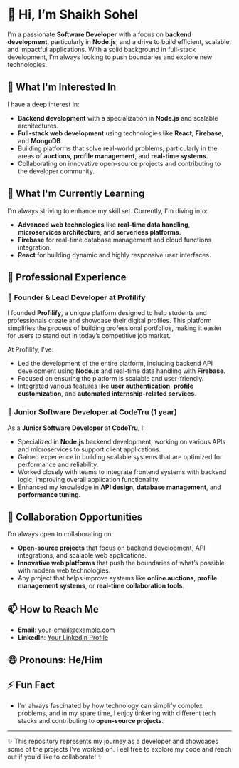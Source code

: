 # 👋 Hi, I’m Shaikh Sohel

I’m a passionate **Software Developer** with a focus on **backend development**, particularly in **Node.js**, and a drive to build efficient, scalable, and impactful applications. With a solid background in full-stack development, I'm always looking to push boundaries and explore new technologies.

## 👀 What I'm Interested In

I have a deep interest in:
- **Backend development** with a specialization in **Node.js** and scalable architectures.
- **Full-stack web development** using technologies like **React**, **Firebase**, and **MongoDB**.
- Building platforms that solve real-world problems, particularly in the areas of **auctions**, **profile management**, and **real-time systems**.
- Collaborating on innovative open-source projects and contributing to the developer community.

## 🌱 What I'm Currently Learning

I’m always striving to enhance my skill set. Currently, I'm diving into:
- **Advanced web technologies** like **real-time data handling**, **microservices architecture**, and **serverless platforms**.
- **Firebase** for real-time database management and cloud functions integration.
- **React** for building dynamic and highly responsive user interfaces.

## 💼 Professional Experience

### 🔸 Founder & Lead Developer at **Profilify**  
I founded **Profilify**, a unique platform designed to help students and professionals create and showcase their digital profiles. This platform simplifies the process of building professional portfolios, making it easier for users to stand out in today’s competitive job market.

At Profilify, I’ve:
- Led the development of the entire platform, including backend API development using **Node.js** and real-time data handling with **Firebase**.
- Focused on ensuring the platform is scalable and user-friendly.
- Integrated various features like **user authentication**, **profile customization**, and **automated internship-related services**.

### 🔸 Junior Software Developer at **CodeTru** (1 year)
As a **Junior Software Developer** at **CodeTru**, I:
- Specialized in **Node.js** backend development, working on various APIs and microservices to support client applications.
- Gained experience in building scalable systems that are optimized for performance and reliability.
- Worked closely with teams to integrate frontend systems with backend logic, improving overall application functionality.
- Enhanced my knowledge in **API design**, **database management**, and **performance tuning**.

## 💞️ Collaboration Opportunities

I’m always open to collaborating on:
- **Open-source projects** that focus on backend development, API integrations, and scalable web applications.
- **Innovative web platforms** that push the boundaries of what’s possible with modern web technologies.
- Any project that helps improve systems like **online auctions**, **profile management systems**, or **real-time collaboration tools**.

## 📫 How to Reach Me

- **Email**: [your-email@example.com](mailto:shaikhsohelfattaru@gmail.com)  
- **LinkedIn**: [Your LinkedIn Profile](https://www.linkedin.com/in/shaikhsohel445)

## 😄 Pronouns: He/Him

## ⚡ Fun Fact
- I’m always fascinated by how technology can simplify complex problems, and in my spare time, I enjoy tinkering with different tech stacks and contributing to **open-source projects**.

---

✨ This repository represents my journey as a developer and showcases some of the projects I’ve worked on. Feel free to explore my code and reach out if you'd like to collaborate! ✨
